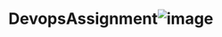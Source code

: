 # DevopsAssignment![image](https://user-images.githubusercontent.com/73389986/225878393-a81b928f-e56e-49cf-a2be-61887a4d4db2.png)

